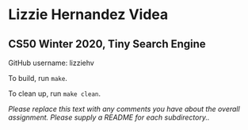 # Lizzie Hernandez Videa
## CS50 Winter 2020, Tiny Search Engine

GitHub username: lizziehv

To build, run `make`.

To clean up, run `make clean`.

*Please replace this text with any comments you have about the overall assignment.  Please supply a README for each subdirectory..*
